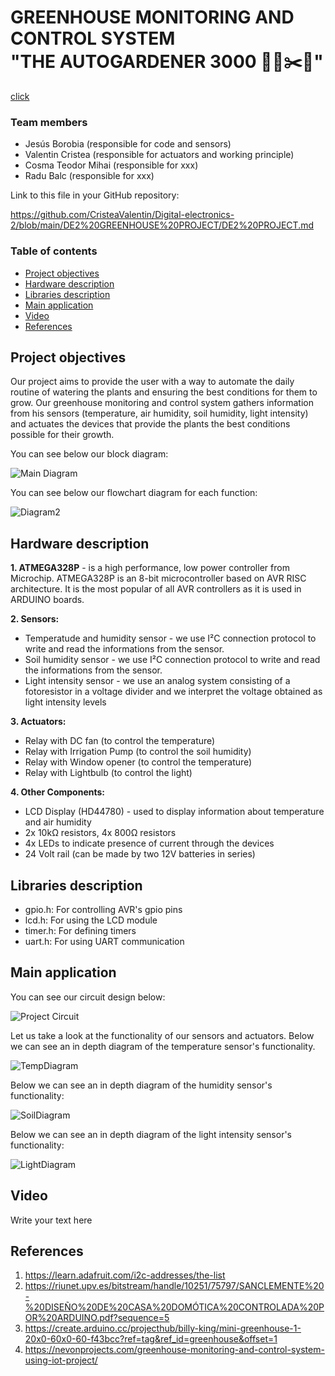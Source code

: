 # GREENHOUSE MONITORING AND CONTROL SYSTEM <br />"THE AUTOGARDENER 3000 👨‍🌾✂️🌳"
[click](https://CristeaValentin.github.io/GreenHouseProject/gpio_8h.html)
### Team members

* Jesús Borobia (responsible for code and sensors)
* Valentin Cristea (responsible for actuators and working principle)
* Cosma Teodor Mihai (responsible for xxx)
* Radu Balc (responsible for xxx)

Link to this file in your GitHub repository:

https://github.com/CristeaValentin/Digital-electronics-2/blob/main/DE2%20GREENHOUSE%20PROJECT/DE2%20PROJECT.md

### Table of contents

* [Project objectives](#objectives)
* [Hardware description](#hardware)
* [Libraries description](#libs)
* [Main application](#main)
* [Video](#video)
* [References](#references)

<a name="objectives"></a>

## Project objectives

Our project aims to provide the user with a way to automate the daily routine of watering the plants and ensuring the best conditions for them to grow. Our greenhouse monitoring and control system gathers information from his sensors (temperature, air humidity, soil humidity, light intensity) and actuates the devices that provide the plants the best conditions possible for their growth.

You can see below our block diagram:

![Main Diagram](https://github.com/CristeaValentin/Digital-electronics-2/blob/main/DE2%20GREENHOUSE%20PROJECT/flowchart2.png)

You can see below our flowchart diagram for each function:

![Diagram2](https://github.com/CristeaValentin/Digital-electronics-2/blob/main/DE2%20GREENHOUSE%20PROJECT/flowchart1.png)

<a name="hardware"></a>

## Hardware description

**1. ATMEGA328P** - is a high performance, low power controller from Microchip. ATMEGA328P is an 8-bit microcontroller based on AVR RISC architecture. It is the most popular of all AVR controllers as it is used in ARDUINO boards.

**2. Sensors:**
* Temperatude and humidity sensor - we use I²C connection protocol to write and read the informations from the sensor.
* Soil humidity sensor - we use I²C connection protocol to write and read the informations from the sensor.
* Light intensity sensor - we use an analog system consisting of a fotoresistor in a voltage divider and we interpret the voltage obtained as light intensity levels

**3. Actuators:**
* Relay with DC fan (to control the temperature)
* Relay with Irrigation Pump (to control the soil humidity)
* Relay with Window opener (to control the temperature)
* Relay with Lightbulb (to control the light)

**4. Other Components:**
* LCD Display (HD44780) - used to display information about temperature and air humidity
* 2x 10kΩ resistors, 4x 800Ω resistors
* 4x LEDs to indicate presence of current through the devices
* 24 Volt rail (can be made by two 12V batteries in series)

<a name="libs"></a>

## Libraries description

* gpio.h: For controlling AVR's gpio pins
* lcd.h: For using the LCD module
* timer.h: For defining timers
* uart.h: For using UART communication

<a name="main"></a>

## Main application

You can see our circuit design below:

![Project Circuit](https://github.com/CristeaValentin/Digital-electronics-2/blob/main/DE2%20GREENHOUSE%20PROJECT/projectcircuit1.png)

Let us take a look at the functionality of our sensors and actuators.
Below we can see an in depth diagram of the temperature sensor's functionality.

![TempDiagram](https://github.com/CristeaValentin/Digital-electronics-2/blob/main/DE2%20GREENHOUSE%20PROJECT/flowchart3.png)

Below we can see an in depth diagram of the humidity sensor's functionality:

![SoilDiagram](https://github.com/CristeaValentin/Digital-electronics-2/blob/main/DE2%20GREENHOUSE%20PROJECT/flowchart4.png)

Below we can see an in depth diagram of the light intensity sensor's functionality:

![LightDiagram](https://github.com/CristeaValentin/Digital-electronics-2/blob/main/DE2%20GREENHOUSE%20PROJECT/flowchart5.png)

<a name="video"></a>

## Video

Write your text here

<a name="references"></a>

## References

1. https://learn.adafruit.com/i2c-addresses/the-list
2. https://riunet.upv.es/bitstream/handle/10251/75797/SANCLEMENTE%20-%20DISEÑO%20DE%20CASA%20DOMÓTICA%20CONTROLADA%20POR%20ARDUINO.pdf?sequence=5
3. https://create.arduino.cc/projecthub/billy-king/mini-greenhouse-1-20x0-60x0-60-f43bcc?ref=tag&ref_id=greenhouse&offset=1
4. https://nevonprojects.com/greenhouse-monitoring-and-control-system-using-iot-project/
